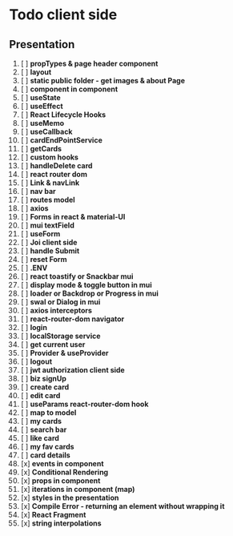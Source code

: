 # Todo client side

## Presentation

1. [ ] **propTypes & page header component**
2. [ ] **layout**
3. [ ] **static public folder - get images & about Page**
4. [ ] **component in component**
5. [ ] **useState**
6. [ ] **useEffect**
7. [ ] **React Lifecycle Hooks**
8. [ ] **useMemo**
9. [ ] **useCallback**
10. [ ] **cardEndPointService**
11. [ ] **getCards**
12. [ ] **custom hooks**
13. [ ] **handleDelete card**
14. [ ] **react router dom**
15. [ ] **Link & navLink**
16. [ ] **nav bar**
17. [ ] **routes model**
18. [ ] **axios**
19. [ ] **Forms in react & material-UI**
20. [ ] **mui textField**
21. [ ] **useForm**
22. [ ] **Joi client side**
23. [ ] **handle Submit**
24. [ ] **reset Form**
25. [ ] **.ENV**
26. [ ] **react toastify or Snackbar mui**
27. [ ] **display mode & toggle button in mui**
28. [ ] **loader or Backdrop or Progress in mui**
29. [ ] **swal or Dialog in mui**
30. [ ] **axios interceptors**
31. [ ] **react-router-dom navigator**
32. [ ] **login**
33. [ ] **localStorage service**
34. [ ] **get current user**
35. [ ] **Provider & useProvider**
36. [ ] **logout**
37. [ ] **jwt authorization client side**
38. [ ] **biz signUp**
39. [ ] **create card**
40. [ ] **edit card**
41. [ ] **useParams react-router-dom hook**
42. [ ] **map to model**
43. [ ] **my cards**
44. [ ] **search bar**
45. [ ] **like card**
46. [ ] **my fav cards**
47. [ ] **card details**
48. [x] **events in component**
49. [x] **Conditional Rendering**
50. [x] **props in component**
51. [x] **iterations in component (map)**
52. [x] **styles in the presentation**
53. [x] **Compile Error - returning an element without wrapping it**
54. [x] **React Fragment**
55. [x] **string interpolations**
